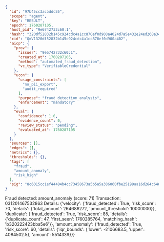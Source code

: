 ```json
{
  "id": "97b45cc3acbddc55",
  "scope": "agent",
  "key": "RESULT",
  "epoch": 1760287105,
  "host_pid": "9e6742732c60:1",
  "hash": "320df52832b145c924cdc4a1cc870ef0d900a4024d7a5e432e24ed268a34d1e4",
  "cid": "QmV1320df52832b145c924cdc4a1cc870ef0d900a402",
  "aicp": {
    "prov": {
      "issuer": "9e6742732c60:1",
      "created_at": 1760287105,
      "method": "automated_fraud_detection",
      "vc_type": "VerifiableCredential"
    },
    "ucon": {
      "usage_constraints": [
        "no_pii_export",
        "audit_required"
      ],
      "purpose": "fraud_detection_analysis",
      "enforcement": "mandatory"
    },
    "eval": {
      "confidence": 1.0,
      "evidence_count": 0,
      "review_status": "pending",
      "evaluated_at": 1760287105
    }
  },
  "sources": [],
  "edges": [],
  "metrics": {},
  "thresholds": {},
  "tags": [
    "fraud",
    "amount_anomaly",
    "risk_high"
  ],
  "sig": "8c6015cc1ef44484b4cc73458673a5b5a5a306060fbe25199aa16d264c648444"
}
```

Fraud detected: amount_anomaly (score: 71)
Transaction: 031201467532863
Details: {'velocity': {'fraud_detected': True, 'risk_score': 70, 'details': {'total_amount': 264688272, 'amount_threshold': 10000000}}, 'duplicate': {'fraud_detected': True, 'risk_score': 85, 'details': {'duplicate_count': 47, 'first_seen': 1760285764, 'matching_hash': 'b320222423bba5e6'}}, 'amount_anomaly': {'fraud_detected': True, 'risk_score': 60, 'details': {'iqr_bounds': {'lower': -2106683.5, 'upper': 4084502.5}, 'amount': 5514339}}}